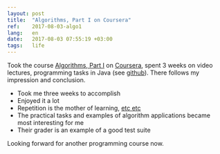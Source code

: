 ```yaml
---
layout: post
title:  "Algorithms, Part I on Coursera"
ref:    2017-08-03-algo1
lang:   en
date:   2017-08-03 07:55:19 +03:00
tags:   life
---
```


Took the course [Algorithms, Part
I](https://www.coursera.org/learn/algorithms-part1/home/welcome) on
[Coursera](https://www.coursera.org/), spent 3 weeks on video lectures,
programming tasks in Java (see [github](https://github.com/sakhnik/coursera_algo1)).
There follows my impression and conclusion.

* Took me three weeks to accomplish
* Enjoyed it a lot
* Repetition is the mother of learning, [etc
etc](https://www.goodreads.com/quotes/887600-repetition-is-the-mother-of-learning-the-father-of-action)
* The practical tasks and examples of algorithm applications became most
interesting for me
* Their grader is an example of a good test suite

Looking forward for another programming course now.
